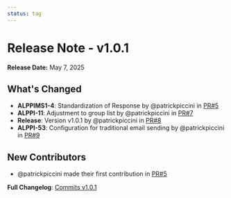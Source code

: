 ```yaml
---
status: tag
---
```


# Release Note - v1.0.1
**Release Date:** May 7, 2025

## What's Changed

* **ALPPIMS1-4**: Standardization of Response by @patrickpiccini in [PR#5](https://github.com/AlppiTechnology/AlppiAuthentication/pull/5)  
* **ALPPI-11**: Adjustment to group list by @patrickpiccini in [PR#7](https://github.com/AlppiTechnology/AlppiAuthentication/pull/7)  
* **Release**: Version v1.0.1 by @patrickpiccini in [PR#8](https://github.com/AlppiTechnology/AlppiAuthentication/pull/8)  
* **ALPPI-53**: Configuration for traditional email sending by @patrickpiccini in [PR#9](https://github.com/AlppiTechnology/AlppiAuthentication/pull/9)

## New Contributors

* @patrickpiccini made their first contribution in [PR#5](https://github.com/AlppiTechnology/AlppiAuthentication/pull/5)

**Full Changelog**: [Commits v1.0.1](https://github.com/AlppiTechnology/AlppiAuthentication/commits/v1.0.1)
